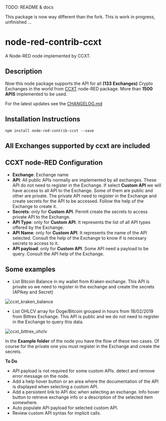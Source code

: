 TODO: README & docs

This package is now way different than the fork. This is work in progress, unfinished ...

# node-red-contrib-ccxt

A Node-RED node implemented by CCXT.

## Description

Now this node package supports the API for all **(133 Exchanges)** Crypto Exchanges in the world from [CCXT](https://github.com/ccxt/ccxt) node-RED package. More than **1500 APIS** implemented to be used.

For the latest updates see the [CHANGELOG.md](https://github.com/masalinas/node-red-contrib-ccxt/blob/master/CHANGELOG.md)

## Installation Instructions

```
npm install node-red-contrib-ccxt --save
```

## All Exchanges supported by ccxt are included

## CCXT node-RED Configuration

-   **Exchange**: Exchange name
-   **API**: All public APIs normally are implemented by all exchanges. These API do not need to register in the Exchange. If select **Custom API** we will have access to all API to the Exchange. Some of them are public and other are private. The private API need to register in the Exchange and create secrets for the API to be accessed. Follow the help of the Exchange to create it.
-   **Secrets**: only for **Custom API**. Permit create the secrets to access private API to the Exchange.
-   **API Type**: only for **Custom API**. It represents the list of all API types offered by the Exchange.
-   **API Name**: only for **Custom API**. It represents the name of the API selected. Consult the help of the Exchange to know if is necesary secrets to access to it.
-   **API payload**: only for **Custom API**. Some API need a payload to be query. Consult the API help of the Exchange.

## Some examples

-   List Bitcoin Balance in my wallet from Kraken exchange. This API is private so we need to register in the exchange and create the secrets (APIkey and Secret)

![ccxt_kraken_balance](https://user-images.githubusercontent.com/1216181/53039001-5ea66e80-347e-11e9-87c1-61bdf474ecf8.png)

-   List OHLCV array for Doge/Bitcoin grouped in hours from 18/02/2019 from Bittrex Exchange. This API is public and we do not need to register in the Exchange to query this data.

![ccxt_bittrex_ohclv](https://user-images.githubusercontent.com/1216181/53039005-62d28c00-347e-11e9-936d-210b6c9f50a7.png)

In the **Example folder** of the node you have the flow of these two cases. Of course for the private one you must register in the Exchange and create the secrets.

**To Do**

-   API payload is not required for some custom APIs. detect and remove error message on the node.
-   Add a help hover button or an area where the documentation of the API is displayed when selecting a custom API.
-   Add a persistent link to API doc when selecting an exchange. Info hover button to retrieve
    exchange info or a description of the selected item somewhere.
-   Auto populate API payload for selected custom API.
-   Review custom API syntax for implicit calls.
